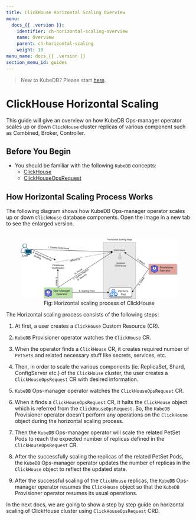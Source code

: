 ```yaml
---
title: ClickHouse Horizontal Scaling Overview
menu:
  docs_{{ .version }}:
    identifier: ch-horizontal-scaling-overview
    name: Overview
    parent: ch-horizontal-scaling
    weight: 10
menu_name: docs_{{ .version }}
section_menu_id: guides
---
```


> New to KubeDB? Please start [here](/docs/README.md).

# ClickHouse Horizontal Scaling

This guide will give an overview on how KubeDB Ops-manager operator scales up or down `ClickHouse` cluster replicas of various component such as Combined, Broker, Controller.

## Before You Begin

- You should be familiar with the following `KubeDB` concepts:
    - [ClickHouse](/docs/guides/clickhouse/concepts/clickhouse.md)
    - [ClickHouseOpsRequest](/docs/guides/clickhouse/concepts/clickhouseopsrequest.md)

## How Horizontal Scaling Process Works

The following diagram shows how KubeDB Ops-manager operator scales up or down `ClickHouse` database components. Open the image in a new tab to see the enlarged version.

<figure align="center">
  <img alt="Horizontal scaling process of ClickHouse" src="/docs/images/day-2-operation/clickhouse/horizontal-scaling.svg">
<figcaption align="center">Fig: Horizontal scaling process of ClickHouse</figcaption>
</figure>

The Horizontal scaling process consists of the following steps:

1. At first, a user creates a `ClickHouse` Custom Resource (CR).

2. `KubeDB` Provisioner  operator watches the `ClickHouse` CR.

3. When the operator finds a `ClickHouse` CR, it creates required number of `PetSets` and related necessary stuff like secrets, services, etc.

4. Then, in order to scale the various components (ie. ReplicaSet, Shard, ConfigServer etc.) of the `ClickHouse` cluster, the user creates a `ClickHouseOpsRequest` CR with desired information.

5. `KubeDB` Ops-manager operator watches the `ClickHouseOpsRequest` CR.

6. When it finds a `ClickHouseOpsRequest` CR, it halts the `ClickHouse` object which is referred from the `ClickHouseOpsRequest`. So, the `KubeDB` Provisioner  operator doesn't perform any operations on the `ClickHouse` object during the horizontal scaling process.

7. Then the `KubeDB` Ops-manager operator will scale the related PetSet Pods to reach the expected number of replicas defined in the `ClickHouseOpsRequest` CR.

8. After the successfully scaling the replicas of the related PetSet Pods, the `KubeDB` Ops-manager operator updates the number of replicas in the `ClickHouse` object to reflect the updated state.

9. After the successful scaling of the `ClickHouse` replicas, the `KubeDB` Ops-manager operator resumes the `ClickHouse` object so that the `KubeDB` Provisioner  operator resumes its usual operations.

In the next docs, we are going to show a step by step guide on horizontal scaling of ClickHouse cluster using `ClickHouseOpsRequest` CRD.